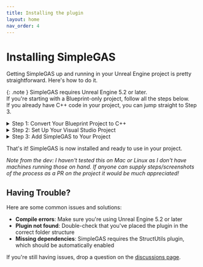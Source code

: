 ```yaml
---
title: Installing the plugin
layout: home
nav_order: 4
---
```


# Installing SimpleGAS

Getting SimpleGAS up and running in your Unreal Engine project is pretty straightforward. Here's how to do it.

{: .note }
SimpleGAS requires Unreal Engine 5.2 or later.  
If you're starting with a Blueprint-only project, follow all the steps below.  
If you already have C++ code in your project, you can jump straight to Step 3.


<details markdown="1">
  <summary>Step 1: Convert Your Blueprint Project to C++</summary>

Blueprint projects don't come with Visual Studio solution files or C++ support by default, so we need to add a C++ class to generate these files.

1. Go to **File** > **New C++ Class**
2. In the **Add C++ Class** window:
   - Choose **None (Empty Class)** or something simple like **Actor**
   - Click **Next**
   - Name your class anything you like (e.g., `MyCppClass`)
   - Click **Create Class**
3. Wait for Unreal to compile the C++ code - this creates all the necessary Visual Studio files
4. Once it's done, close the editor

</details>

<details markdown="1">
  <summary>Step 2: Set Up Your Visual Studio Project</summary>

1. Go to your project folder in File Explorer
2. **Right-click on your .uproject file** and select **Generate Visual Studio project files** 
   - On Windows, you might need to click "Show more options" to see this
3. Open the newly generated **.sln** file in **Visual Studio** (or Rider if you prefer)
4. In Visual Studio:
   - Set the build configuration to **Development Editor**
   - Build the project (Ctrl+Shift+B)

</details>

<details markdown="1">
  <summary>Step 3: Add SimpleGAS to Your Project</summary>

1. [Download or clone the SimpleGAS repository](https://github.com/strayTrain/SimpleGameplayAbilitySystem) and place it in your project's Plugins folder
   - If your project doesn't have a Plugins folder yet, create one
   - For example, if your project is at `C:\Projects\MyGame`, place SimpleGAS in `C:\Projects\MyGame\Plugins\SimpleGameplayAbilitySystem`
   - ![windows example of the project folder](../images/installed_plugin_directory.png)
2. Rebuild your project and launch the editor
3. The plugin should be enabled by default, but you can verify by going to **Edit** > **Plugins** and searching for "SimpleGameplayAbilitySystem"

</details>

That's it! SimpleGAS is now installed and ready to use in your project.

*Note from the dev: I haven't tested this on Mac or Linux as I don't have machines running those on hand. If anyone can supply steps/screenshots of the process as a PR on the project it would be much appreciated!*

## Having Trouble?

Here are some common issues and solutions:

- **Compile errors**: Make sure you're using Unreal Engine 5.2 or later
- **Plugin not found**: Double-check that you've placed the plugin in the correct folder structure
- **Missing dependencies**: SimpleGAS requires the StructUtils plugin, which should be automatically enabled

If you're still having issues, drop a question on the [discussions page](https://github.com/strayTrain/SimpleGameplayAbilitySystem/discussions).